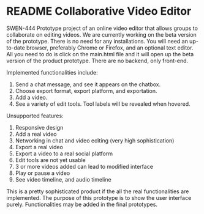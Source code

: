 # README Collaborative Video Editor
SWEN-444 Prototype project of an online video editor that allows groups to collaborate on editing videos. We are currently working on the beta version of the prototype. There is no need for any installations. You will need an up-to-date browser, preferably Chrome or Firefox, and an optional text editor. All you need to do is click on the main.html file and it will open up the beta version of the product prototype. There are no backend, only front-end. 

Implemented functionalities include:
1. Send a chat message, and see it appears on the chatbox.
2. Choose export format, export platform, and exportation.
3. Add a video.
4. See a variety of edit tools. Tool labels will be revealed when hovered.

Unsupported features:
1. Responsive design
2. Add a real video
3. Networking in chat and video editing (very high sophistication)
4. Export a real video
5. Export a video to a real social platform
6. Edit tools are not yet usable
7. 3 or more videos added can lead to modified interface
8. Play or pause a video
9. See video timeline, and audio timeline

This is a pretty sophisticated product if the all the real functionalities are implemented. The purpose of this prototype is to show the user interface purely. Functionalities may be added in the final prototypes.
